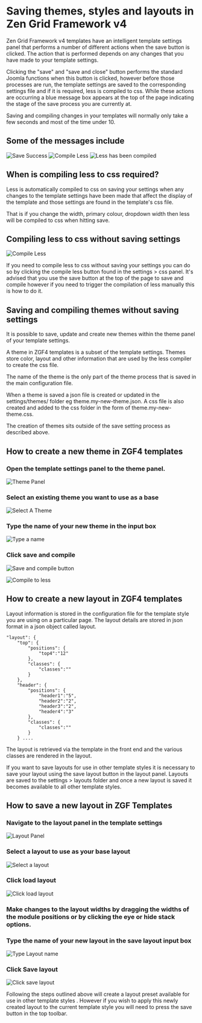 Saving themes, styles and layouts in Zen Grid Framework v4
======

Zen Grid Framework v4 templates have an intelligent template settings panel that performs a number of different actions when the save button is clicked. The action that is performed depends on any changes that you have made to your template settings.

Clicking the "save" and "save and close" button performs the standard Joomla functions when this button is clicked, however before those processes are run, the template settings are saved to the corresponding settings file and if it is required, less is compiled to css. While these actions are occurring a blue message box appears at the top of the page indicating the stage of the save process you are currently at.

Saving and compiling changes in your templates will normally only take a few seconds and most of the time under 10.

Some of the messages include
----
![Save Success](/zen-grid-framework-4/images/save-theme/save-success.png)
![Compile Less](/zen-grid-framework-4/images/save-theme/compiling-less.png)
![Less has been compiled](/zen-grid-framework-4/images/save-theme/less-success.png)


When is compiling less to css required?
---
Less is automatically compiled to css on saving your settings when any changes to the template settings have been made that affect the display of the template and those settings are found in the template's css file.

That is if you change the width, primary colour, dropdown width then less will be compiled to css when hitting save.



Compiling less to css without saving settings
----

![Compile Less](/zen-grid-framework-4/images/load-settings/choose-a-style.png)

If you need to compile less to css without saving your settings you can do so by clicking the compile less button found in the settings > css panel. It's advised that you use the save button at the top of the page to save and compile however if you need to trigger the compilation of less manually this is how to do it.



Saving and compiling themes without saving settings
----

It is possible to save, update and create new themes within the theme panel of your template settings. 

A theme in ZGF4 templates is a subset of the template settings. Themes store color, layout and other information that are used by the less compiler to create the css file.

The name of the theme is the only part of the theme process that is saved in the main configuration file.

When a theme is saved a json file is created or updated in the settings/themes/ folder eg theme.my-new-theme.json. A css file is also created and added to the css folder in the form of theme.my-new-theme.css.

The creation of themes sits outside of the save setting process as described above.


How to create a new theme in ZGF4 templates
----

### Open the template settings panel to the theme panel.
![Theme Panel](/zen-grid-framework-4/images/save-theme/theme-panel.png)

### Select an existing theme you want to use as a base
![Select A Theme](/zen-grid-framework-4/images/save-theme/select-a-theme.png)

### Type the name of your new theme in the input box
![Type a name](/zen-grid-framework-4/images/save-theme/type-a-name.png)

### Click save and compile
![Save and compile button](/zen-grid-framework-4/images/save-theme/save-and-compile-button.png)


![Compile to less](/zen-grid-framework-4/images/save-theme/compile-to-less.png)


How to create a new layout in ZGF4 templates
----
Layout information is stored in the configuration file for the template style you are using on a particular page. The layout details are stored in json format in a json object called layout.

	"layout": {	
		"top": {
			"positions": {
				"top4":"12"
			},
			"classes": {
				"classes":""
			}
		},
		"header": {
			"positions": {
				"header1":"5",
				"header2":"2",
				"header3":"2",
				"header4":"3"
			},
			"classes": {
				"classes":""
			}
		} ....

The layout is retrieved via the template in the front end and the various classes are rendered in the layout.

If you want to save layouts for use in other template styles it is necessary to save your layout using the save layout button in the layout panel. Layouts are saved to the settings > layouts folder and once a new layout is saved it becomes available to all other template styles.

How to save a new layout in ZGF Templates
----

### Navigate to the layout panel in the template settings
![Layout Panel](/zen-grid-framework-4/images/save-theme/layout-panel.png)

### Select a layout to use as your base layout
![Select a layout](/zen-grid-framework-4/images/save-theme/select-a-layout.png)

### Click load layout
![Click load layout](/zen-grid-framework-4/images/save-theme/click-load-layout.png)

### Make changes to the layout widths by dragging the widths of the module positions or by clicking the eye or hide stack options.

### Type the name of your new layout in the save layout input box
![Type Layout name](/zen-grid-framework-4/images/save-theme/type-layout-name.png)

### Click Save layout
![Click save layout](/zen-grid-framework-4/images/save-theme/click-save-layout.png)

Following the steps outlined above will create a layout preset available for use in other template styles . However if you wish to apply this newly created layout to the current template style you will need to press the save button in the top toolbar.


